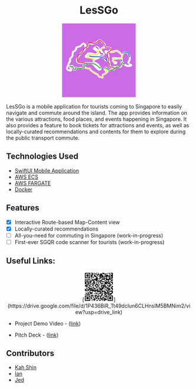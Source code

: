 
<h1 align="center">LesSGo</h1>
<!-- add image -->
<p align="center">
  <img src="https://github.com/AngKS/Angel-Hack-Singapore-2024/blob/main/assets/appIcon.jpg?raw=true" alt="App Logo" width="200" height="200">
</p>

LesSGo is a mobile application for tourists coming to Singapore to easily navigate and commute around the island. The app provides information on the various attractions, food places, and events happening in Singapore. It also provides a feature to book tickets for attractions and events, as well as locally-curated recommendations and contents for them to explore during the public transport commute. 



## Technologies Used
- [SwiftUI Mobile Application](https://developer.apple.com/xcode/swiftui/)
- [AWS ECS](https://aws.amazon.com/ecs/)
- [AWS FARGATE](https://aws.amazon.com/fargate/)
- [Docker](https://medium.com/appgambit/part-1-running-docker-on-aws-ec2-cbcf0ec7c3f8)


## Features
- [x] Interactive Route-based Map-Content view
- [x] Locally-curated recommendations
- [ ] All-you-need for commuting in Singapore (work-in-progress)
- [ ] First-ever SGQR code scanner for tourists (work-in-progress)

## Useful Links:
<p align="center">
  [<img src="https://github.com/AngKS/Angel-Hack-Singapore-2024/blob/main/assets/qrCode.PNG?raw=true" alt="App Logo" width="80" height="80">](https://drive.google.com/file/d/1P436BiR_Tt49dclun6CLHnsIM5BMNim2/view?usp=drive_link)
</p>

- Project Demo Video - ([link](https://drive.google.com/file/d/1P436BiR_Tt49dclun6CLHnsIM5BMNim2/view?usp=drive_link))

- Pitch Deck - ([link]())



## Contributors
- [Kah Shin](www.linkedin.com/in/kahshinang)
- [Ian](https://www.linkedin.com/in/ianchua0204/)
- [Jed](https://github.com/jednghk)

